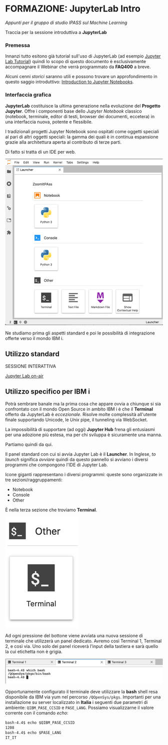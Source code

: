 # FORMAZIONE: JupyterLab Intro
*Appunti per il gruppo di studio IPASS sul Machine Learning*

Traccia per la sessione introduttiva a **JupyterLab**

### Premessa

Innanzi tutto esitono già tutorial sull'uso di JupyterLab (ad esempio [Jupyter Lab Tutorial](https://www.youtube.com/watch?v=7wfPqAyYADY)) quindi lo scopo di questo documento è esclusivamente accompagnare il Webinar che verrà programmato da **FAQ400** a breve.

Alcuni cenni *storici* saranno utili e possono trovare un approfondimento in questo saggio introduttivo: [Introduction to Jupyter Notebooks](https://programminghistorian.org/en/lessons/jupyter-notebooks). 

### Interfaccia grafica

**JupyterLab** costituisce la ultima generazione nella evoluzione del **Progetto Jupyter**. Offre i componenti base dello *Jupyter Notebook* classico (notebook, terminale, editor di testi, browser dei documenti, eccetera) in una interfaccia nuova, potente e flessibile.

I tradizionali progetti Jupyter Notebook sono ospitati come oggetti speciali al pari di altri oggetti speciali: la gamma dei quali è in continua espansione grazie alla architettura aperta al contributo di terze parti.

Di fatto si tratta di un IDE per web. 

![IDE](JupyterLabFace.png)

Ne studiamo prima gli aspetti standard e poi le possibilità di integrazione offerte verso il mondo IBM i.

## Utilizzo standard

SESSIONE INTERATTIVA

[Jupyter Lab on-air](http://gesis400:14143/lab?)


## Utilizzo specifico per IBM i 


Potrà sembrare banale ma la prima cosa che appare ovvia a chiunque si sia confrontato con il mondo Open Source in ambito IBM i è che il **Terminal** offerto da JupyterLab è *eccezionale*. Risolve molte complessità all'utente finale supportando Unicode, le *Unix* pipe, il tunneling via WebSocket. 

La impossibilità di supportare (ad oggi) **Jupyter Hub** frena gli entusiasmi per una adozione più estesa, ma per chi sviluppa è sicuramente una manna.

Partiamo quindi da qui.

Il panel standard con cui si avvia Jupyter Lab è il **Launcher**. In Inglese, *to launch* significa *avviare* quindi da questo pannello si avviano i diversi programmi che compongono l'IDE di Jupyter Lab.

Icone giganti rappresentano i diversi programmi: queste sono organizzate in tre sezioni/raggruppamenti:

* Notebook
* Console
* Other

È nella terza sezione che troviamo **Terminal**.

![IDE](JupyterLabTerminal.png)

Ad ogni pressione del bottone viene avviata una nuova sessione di terminale che utilizzerà un panel dedicato. Avremo così Terminal 1, Terminal 2, e così via. Uno solo dei panel riceverà l'input della tastiera e sarà quello la cui etichetta non è grigia.  

![IDE](JupyterLabActive.png)

Opportunamente configurato il terminale deve utilizzare la **bash** shell resa disponibile da IBM via yum nel percorso `/QOpenSys/pkgs`.
Importanti per una installazione su server localizzato in **Italia** i seguenti due parametri di ambiente: `QIBM_PASE_CCSID`  e `PASE_LANG`.
Possiamo visualizzarne il valore corrente con il comando *echo*:

```
bash-4.4$ echo $QIBM_PASE_CCSID
1208
bash-4.4$ echo $PASE_LANG
IT_IT
```

  